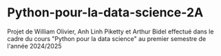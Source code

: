 # Python-pour-la-data-science-2A
Projet de William Olivier, Anh Linh Piketty et Arthur Bidel effectué dans le cadre du cours "Python pour la data science" au premier semestre de l'année 2024/2025
